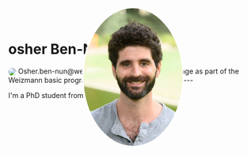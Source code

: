 # osher Ben-Nun
  <img src="/pictures/my_pic.jpg" width="200" style="position: absolute; top: 20px; left: 50%; transform: translateX(-50%); border-radius: 50%; border: 3px solid white;">
</div>

<img src="/pictures/email_logo.jpg" width="20" style="border-radius: 15px;" align="center"> 
Osher.ben-nun@weizmann.ac.il 
Welcome to my page as part of the Weizmann basic programming skills (Python) 2024.11
---

I'm a PhD student from Jakub (Kobi) [Abramson's lab](https://www.weizmann.ac.il/dept/irb/abramson/).
